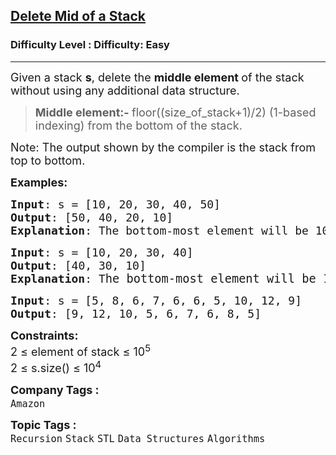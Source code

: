 <h2><a href="https://www.geeksforgeeks.org/problems/delete-middle-element-of-a-stack/1?page=5&difficulty=Easy&sortBy=submissions">Delete Mid of a Stack</a></h2><h3>Difficulty Level : Difficulty: Easy</h3><hr><div class="problems_problem_content__Xm_eO"><p><span style="font-size: 18px;">Given a stack <strong>s</strong>, delete the <strong>middle element </strong>of the stack without using any additional data structure.</span></p>
<blockquote>
<p><span style="font-size: 18px;"><strong>Middle element:- </strong>floor((size_of_stack+1)/2) (1-based indexing) from the bottom of the stack.</span></p>
</blockquote>
<p><span style="font-size: 18px;">Note</span><span style="font-size: 18px;">: The output shown by the compiler is the stack from top to bottom.</span></p>
<p><strong><span style="font-size: 18px;">Examples:</span></strong></p>
<pre><span style="font-size: 18px;"><strong>Input</strong>: s = [10, 20, 30, 40, 50]
<strong>Output</strong>: [50, 40, 20, 10]
<strong>Explanation</strong>: The bottom-most element will be 10 and the top-most element will be 50. Middle element will be element at index 3 from bottom, which is 30. Deleting 30, stack will look like {10 20 40 50}.</span>
</pre>
<pre><span style="font-size: 18px;"><strong>Input</strong>: s = [10, 20, 30, 40]
<strong>Output</strong>: [40, 30, 10]
<strong>Explanation</strong>: T</span><span style="font-size: 14pt;">he bottom-most element will be 10 and the top-most element will be 40. Middle element will be element at index 2 from bottom, which is 20. Deleting 20, stack will look like {10 30 40}.<br></span></pre>
<pre><span style="font-size: 18px;"><strong>Input</strong>: s = [5, 8, 6, 7, 6, 6, 5, 10, 12, 9]
<strong>Output</strong>: [9, 12, 10, 5, 6, 7, 6, 8, 5]</span></pre>
<p><span style="font-size: 18px;"><strong>Constraints:</strong><br>2 ≤ element of stack ≤ 10<sup>5<br></sup>2 ≤ s.size() ≤ 10<sup>4</sup></span></p></div><p><span style=font-size:18px><strong>Company Tags : </strong><br><code>Amazon</code>&nbsp;<br><p><span style=font-size:18px><strong>Topic Tags : </strong><br><code>Recursion</code>&nbsp;<code>Stack</code>&nbsp;<code>STL</code>&nbsp;<code>Data Structures</code>&nbsp;<code>Algorithms</code>&nbsp;